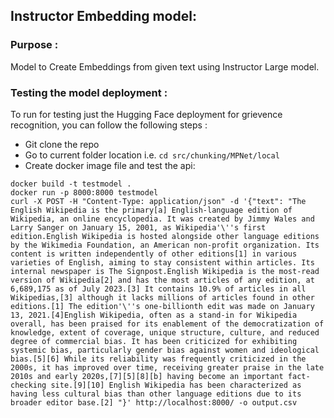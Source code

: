 ## Instructor Embedding model:

### Purpose :
Model to Create Embeddings from given text using Instructor Large model.

### Testing the model deployment :  
To run for testing just the Hugging Face deployment for grievence recognition, you can follow the following steps : 

- Git clone the repo
- Go to current folder location i.e. ``` cd src/chunking/MPNet/local ```
- Create docker image file and test the api:  
```
docker build -t testmodel .
docker run -p 8000:8000 testmodel
curl -X POST -H "Content-Type: application/json" -d '{"text": "The English Wikipedia is the primary[a] English-language edition of Wikipedia, an online encyclopedia. It was created by Jimmy Wales and Larry Sanger on January 15, 2001, as Wikipedia'\''s first edition.English Wikipedia is hosted alongside other language editions by the Wikimedia Foundation, an American non-profit organization. Its content is written independently of other editions[1] in various varieties of English, aiming to stay consistent within articles. Its internal newspaper is The Signpost.English Wikipedia is the most-read version of Wikipedia[2] and has the most articles of any edition, at 6,689,175 as of July 2023.[3] It contains 10.9% of articles in all Wikipedias,[3] although it lacks millions of articles found in other editions.[1] The edition'\''s one-billionth edit was made on January 13, 2021.[4]English Wikipedia, often as a stand-in for Wikipedia overall, has been praised for its enablement of the democratization of knowledge, extent of coverage, unique structure, culture, and reduced degree of commercial bias. It has been criticized for exhibiting systemic bias, particularly gender bias against women and ideological bias.[5][6] While its reliability was frequently criticized in the 2000s, it has improved over time, receiving greater praise in the late 2010s and early 2020s,[7][5][8][b] having become an important fact-checking site.[9][10] English Wikipedia has been characterized as having less cultural bias than other language editions due to its broader editor base.[2] "}' http://localhost:8000/ -o output.csv
```
